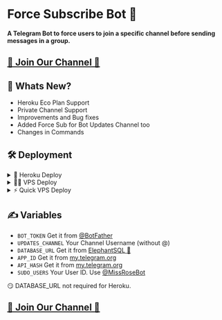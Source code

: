 # Force Subscribe Bot 🤖
**A Telegram Bot to force users to join a specific channel before sending messages in a group.**

## [🌟 Join Our Channel 🌟](https://t.me/Cloud_station9)

## 🎉 Whats New?
- Heroku Eco Plan Support
- Private Channel Support
- Improvements and Bug fixes
- Added Force Sub for Bot Updates Channel too
- Changes in Commands

## 🛠️ Deployment

<details>
  <summary>🔆 Heroku Deploy</summary>

<br>

[![Deploy](https://www.herokucdn.com/deploy/button.svg)](https://heroku.com/deploy?template=https://github.com/TheFlashSpeedster/ACE-Force-Subscribe)
</details>

<details>

  <summary>👨‍🔧 VPS Deploy</summary>

<br>

- Clone this repo
```
git clone https://github.com/TheFlashSpeedster/ACE-Force-Subscribe
```
- Change directory
```
cd ACE-Force-Subscribe
```
- Install requirements
```
pip3 install -r requirements.txt
```

- Edit Config via nano and Fill Vars
```
nano Config.py
```
- Start the bot
```
python3 bot.py
```

</details>
<details>
   <summary>⚡ Quick VPS Deploy</summary>
<br>

- Fork and Fill Config.env

- Run this Command

```
git clone https://github.com/TheFlashSpeedster/ACE-Force-Subscribe && cd ACE-Force-Subscribe && pip install -r requirements.txt && python3 bot.py
```
ℹ️ Replace `TheFlashSpeedster` with your GitHub Username

</details>

## ✍️ Variables

- `BOT_TOKEN` Get it from [@BotFather](https://t.me/BotFather)
- `UPDATES_CHANNEL` Your Channel Username (without @)
- `DATABASE_URL` Get it from [ElephantSQL 🐘](https://customer.elephantsql.com)
- `APP_ID` Get it from [my.telegram.org](https://my.telegram.org)
- `API_HASH` Get it from [my.telegram.org](https://my.telegram.org)
- `SUDO_USERS` Your User ID. Use [@MissRoseBot](https://t.me/MissRoseBot)

😏 DATABASE_URL not required for Heroku.

## [🌟 Join Our Channel 🌟](https://t.me/Cloud_station9)
